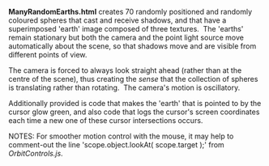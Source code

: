 __ManyRandomEarths.html__ creates 70 randomly positioned and randomly coloured spheres that cast and receive shadows, and that have a superimposed 'earth' image composed of three textures. &nbsp;The 'earths' remain stationary but both the camera and the point light source move automatically about the scene, so that shadows move and are visible from different points of view. 

The camera is forced to always look straight ahead (rather than at the centre of the scene), thus creating the _sense_ that the collection of spheres is translating rather than rotating. &nbsp;The camera's motion is oscillatory.

Additionally provided is code that makes the 'earth' that is pointed to by the cursor glow green, and also code that logs the cursor's screen coordinates each time a new one of these cursor intersections occurs.

NOTES: For smoother motion control with the mouse, it may help to comment-out the line 'scope.object.lookAt( scope.target );' from _OrbitControls.js_. 

